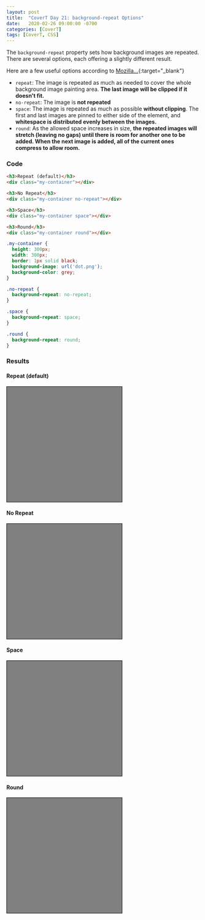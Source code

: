 ```yaml
---
layout: post
title:  "CoverT Day 21: background-repeat Options"
date:   2020-02-26 09:00:00 -0700
categories: [CoverT]
tags: [CoverT, CSS]
---
```


The `background-repeat` property sets how background images are repeated. There are several options, each offering a slightly different result.

Here are a few useful options according to [Mozilla...](https://developer.mozilla.org/en-US/docs/Web/CSS/background-repeat){:target="_blank"}

- `repeat`: The image is repeated as much as needed to cover the whole background image painting area. **The last image will be clipped if it doesn't fit.**
- `no-repeat`: The image is **not repeated**
- `space`: The image is repeated as much as possible **without clipping**. The first and last images are pinned to either side of the element, and **whitespace is distributed evenly between the images.**
- `round`: As the allowed space increases in size, **the repeated images will stretch (leaving no gaps) until there is room for another one to be added. When the next image is added, all of the current ones compress to allow room.**

### Code

```html
<h3>Repeat (default)</h3>
<div class="my-container"></div>

<h3>No Repeat</h3>
<div class="my-container no-repeat"></div>

<h3>Space</h3>
<div class="my-container space"></div>

<h3>Round</h3>
<div class="my-container round"></div>
```

```css
.my-container {
  height: 300px;
  width: 300px;
  border: 1px solid black;
  background-image: url('dot.png');
  background-color: grey;
}

.no-repeat {
  background-repeat: no-repeat;
}

.space {
  background-repeat: space;
}

.round {
  background-repeat: round;
}
```

### Results

<style>
.my-container {
  height: 300px;
  width: 300px;
  border: 1px solid black;
  background-image: url('/assets/images/dot.png');
  background-color: grey;
}

.no-repeat {
  background-repeat: no-repeat;
}

.space {
  background-repeat: space;
}

.round {
  background-repeat: round;
}
</style>

#### Repeat (default)
<div class="my-container"></div>

#### No Repeat
<div class="my-container no-repeat"></div>

#### Space
<div class="my-container space"></div>

#### Round
<div class="my-container round"></div>